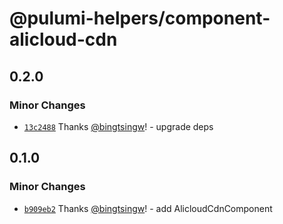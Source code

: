 # @pulumi-helpers/component-alicloud-cdn

## 0.2.0

### Minor Changes

- [`13c2488`](https://github.com/bingtsingw/pulumi-helpers/commit/13c2488be9858aed5039ee9ecc12c9d9270bfbf5) Thanks [@bingtsingw](https://github.com/bingtsingw)! - upgrade deps

## 0.1.0

### Minor Changes

- [`b909eb2`](https://github.com/bingtsingw/pulumi-helpers/commit/b909eb22b174235f59b746722c1191113d1a1e23) Thanks [@bingtsingw](https://github.com/bingtsingw)! - add AlicloudCdnComponent
